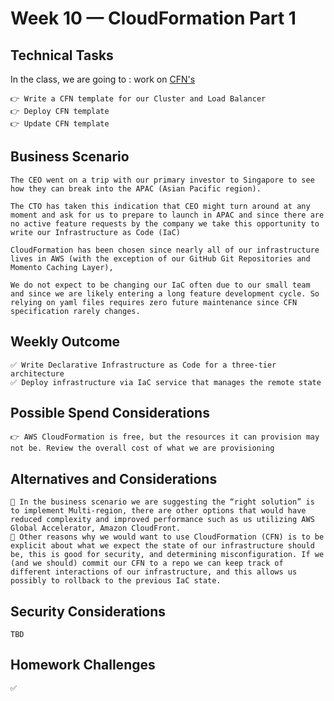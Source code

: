 # Week 10 — CloudFormation Part 1

## Technical Tasks
In the class, we are going to : work on [CFN's](https://aws.amazon.com/cloudformation/resources/templates/)
```
👉 Write a CFN template for our Cluster and Load Balancer
👉 Deploy CFN template
👉 Update CFN template

```
## Business Scenario
```
The CEO went on a trip with our primary investor to Singapore to see how they can break into the APAC (Asian Pacific region). 

The CTO has taken this indication that CEO might turn around at any moment and ask for us to prepare to launch in APAC and since there are no active feature requests by the company we take this opportunity to write our Infrastructure as Code (IaC)

CloudFormation has been chosen since nearly all of our infrastructure lives in AWS (with the exception of our GitHub Git Repositories and Momento Caching Layer),

We do not expect to be changing our IaC often due to our small team and since we are likely entering a long feature development cycle. So relying on yaml files requires zero future maintenance since CFN specification rarely changes. 

```
## Weekly Outcome
```
✅ Write Declarative Infrastructure as Code for a three-tier architecture
✅ Deploy infrastructure via IaC service that manages the remote state
```

## Possible Spend Considerations
```
👉 AWS CloudFormation is free, but the resources it can provision may not be. Review the overall cost of what we are provisioning
```

## Alternatives and Considerations
```
📎 In the business scenario we are suggesting the “right solution” is to implement Multi-region, there are other options that would have reduced complexity and improved performance such as us utilizing AWS Global Accelerator, Amazon CloudFront. 
📎 Other reasons why we would want to use CloudFormation (CFN) is to be explicit about what we expect the state of our infrastructure should be, this is good for security, and determining misconfiguration. If we (and we should) commit our CFN to a repo we can keep track of different interactions of our infrastructure, and this allows us possibly to rollback to the previous IaC state.

```

## Security Considerations
```
TBD
```

## Homework Challenges 
``` 
✅ 
```